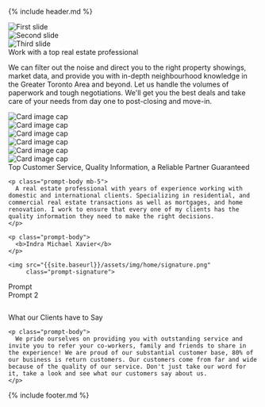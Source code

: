{% include header.md %}

<div id="carouselExampleControls"
     class="carousel slide"
     data-ride="carousel"
     data-interval="5000">
  <div class="carousel-inner">
    <div class="carousel-item active">
      <img class="d-block w-100"
           src="{{site.baseurl}}/assets/img/home/1.jpeg"
           alt="First slide">
    </div>
    <div class="carousel-item">
      <img class="d-block w-100"
           src="{{site.baseurl}}/assets/img/home/2.jpeg"
           alt="Second slide">
    </div>
    <div class="carousel-item">
      <img class="d-block w-100"
           src="{{site.baseurl}}/assets/img/home/3.jpg"
           alt="Third slide">
    </div>
  </div>
</div>

<div class="container">

  <!-- PROMPT 1 ----------------------------------------------------------- -->
  <div class="prompt">
    <div class="prompt-header">
      Work with a top real estate professional
    </div>
    <p class="prompt-body">
      We can filter out the noise and direct you to the right property showings, market data, and provide you with in-depth neighbourhood knowledge in the Greater Toronto Area and beyond. Let us handle the volumes of paperwork and tough negotiations. We'll get you the best deals and take care of your needs from day one to post-closing and move-in.
    </p>
  </div>

  <!-- GRID --------------------------------------------------------------- -->
  <div class="card-columns mb-5 d-none d-md-block">
    <div class="card">
      <img class="card-img-top img-fluid"
           src="{{site.baseurl}}/assets/img/home/grid/1.jpg"
           alt="Card image cap">
    </div>
    <div class="card">
      <img class="card-img-top img-fluid"
           src="{{site.baseurl}}/assets/img/home/grid/2.jpg"
           alt="Card image cap">
    </div>
    <div class="card">
      <img class="card-img-top img-fluid"
           src="{{site.baseurl}}/assets/img/home/grid/3.jpg"
           alt="Card image cap">
    </div>
    <div class="card">
      <img class="card-img-top img-fluid"
           src="{{site.baseurl}}/assets/img/home/grid/4.jpg"
           alt="Card image cap">
    </div>
    <div class="card">
      <img class="card-img-top img-fluid"
           src="{{site.baseurl}}/assets/img/home/grid/5.jpg"
           alt="Card image cap">
    </div>
    <div class="card">
      <img class="card-img-top img-fluid"
           src="{{site.baseurl}}/assets/img/home/grid/6.jpg"
           alt="Card image cap">
    </div>
  </div>

  <!-- PROMPT 2 ----------------------------------------------------------- -->
  <div class="message mb-5" id="about">
    <div class="prompt-header">
      Top Customer Service, Quality Information, a Reliable Partner Guaranteed
    </div>

    <p class="prompt-body mb-5">
      A real estate professional with years of experience working with domestic and international clients. Specializing in residential, and commercial real estate transactions as well as mortgages, and home renovation. I work to ensure that every one of my clients has the quality information they need to make the right decisions.
    </p>

    <p class="prompt-body">
      <b>Indra Michael Xavier</b>
    </p>

    <img src="{{site.baseurl}}/assets/img/home/signature.png"
         class="prompt-signature">
  </div>

  <!-- CONTACT FORM ------------------------------------------------------- -->
  <div class="contact mb-5 d-none">
    <div class="row">
      <div class="col-6">
        Prompt
      </div>
      <div class="col-6">
        Prompt 2
      </div>
    </div>
  </div>

  <!-- DIVIDER ------------------------------------------------------------ -->
  <img src="{{site.baseurl}}/assets/img/home/4.jpg"
       class="img-fluid mb-5"
       alt="">

  <!-- PROMPT 2 ----------------------------------------------------------- -->
  <div class="message mb-md-5" id="testimonials">
    <div class="prompt-header">
      What our Clients have to Say
    </div>

    <p class="prompt-body">
      We pride ourselves on providing you with outstanding service and invite you to refer your co-workers, family and friends to share in the experience! We are proud of our substantial customer base, 80% of our business is return customers. Our customers come from far and wide because of the quality of our service. Don't just take our word for it, take a look and see what our customers say about us.
    </p>
  </div>

</div>

{% include footer.md %}